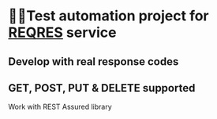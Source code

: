 # :woman_technologist:Test automation project for [REQRES]([https://www.mzta.ru/](https://reqres.in/)) service
## Develop with real response codes
## GET, POST, PUT & DELETE supported
Work with REST Assured library
